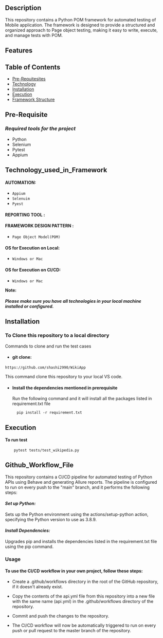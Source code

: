 ## **Description**

This repository contains a Python POM framework for automated testing of Mobile application. The framework is designed to provide a structured and organized approach to Page object testing, making it easy to write, execute, and manage tests with POM.

## **Features**

## **Table of Contents**
- [Pre-Requitesites](#Pre-Requitesites)
- [Technology](#Technology_used_in_Framework)
- [Installation](#Installation)
- [Execution](#Execution)
- [Framework Structure](#Fmework_Structure)

## Pre-Requisite
### *Required tools for the project*

- Python
- Selenium
- Pytest
- Appium


## Technology_used_in_Framework
#### AUTOMATION:
- `Appium`
- `Selenuim`
- `Pyest`

#### REPORTING TOOL :


#### FRAMEWORK DESIGN PATTERN :
- `Page Object Model(POM)`

#### OS for Execution on Local:
- `Windows or Mac`

#### OS for Execution on CI/CD:
- `Windows or Mac`

**Note:** 
##### Please make sure you have all technologies in your local machine installed or configured.

## Installation
### To Clone this repository to a local directory
Commands to clone and run the test cases<br />
- #### git clone: 
`https://github.com/shashi2990/WikiApp`

This command clone this repository to your local VS code.
- #### Install the dependencies mentioned in prerequisite
    
    Run the following command and it will install all the packages listed in requirement.txt file
      
        pip install -r requirement.txt

## Execution

#### To run test 
        pytest tests/test_wikipedia.py 
        

## Github_Workflow_File 
This repository contains a CI/CD pipeline for automated testing of Python APIs using Behave and generating Allure reports. The pipeline is configured to run on every push to the "main" branch, and it performs the following steps:

#### *Set up Python:*
Sets up the Python environment using the actions/setup-python action, specifying the Python version to use as 3.8.9.

#### *Install Dependencies:* 
Upgrades pip and installs the dependencies listed in the requirement.txt file using the pip command.

### **Usage**
#### To use the CI/CD workflow in your own project, follow these steps:

- Create a .github/workflows directory in the root of the GitHub repository, if it doesn't already exist.

- Copy the contents of the api.yml file from this repository into a new file with the same name (api.yml) in the .github/workflows directory of the repository.

- Commit and push the changes to the repository.

- The CI/CD workflow will now be automatically triggered to run on every push or pull request to the master branch of the repository.

